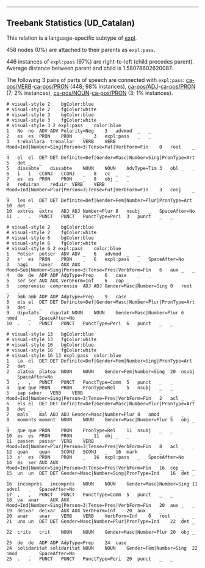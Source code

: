 

--------------------------------------------------------------------------------

## Treebank Statistics (UD_Catalan)

This relation is a language-specific subtype of [expl]().

458 nodes (0%) are attached to their parents as `expl:pass`.

446 instances of `expl:pass` (97%) are right-to-left (child precedes parent).
Average distance between parent and child is 1.58078602620087.

The following 3 pairs of parts of speech are connected with `expl:pass`: [ca-pos/VERB]()-[ca-pos/PRON]() (448; 98% instances), [ca-pos/ADJ]()-[ca-pos/PRON]() (7; 2% instances), [ca-pos/NOUN]()-[ca-pos/PRON]() (3; 1% instances).


~~~ conllu
# visual-style 2	bgColor:blue
# visual-style 2	fgColor:white
# visual-style 3	bgColor:blue
# visual-style 3	fgColor:white
# visual-style 3 2 expl:pass	color:blue
1	No	no	ADV	ADV	Polarity=Neg	3	advmod	_	_
2	es	es	PRON	PRON	_	3	expl:pass	_	_
3	treballarà	treballar	VERB	VERB	Mood=Ind|Number=Sing|Person=3|Tense=Fut|VerbForm=Fin	0	root	_	_
4	el	el	DET	DET	Definite=Def|Gender=Masc|Number=Sing|PronType=Art	5	det	_	_
5	dissabte	dissabte	NOUN	NOUN	AdvType=Tim	3	obl	_	_
6	i	i	CCONJ	CCONJ	_	8	cc	_	_
7	es	es	PRON	PRON	_	8	obj	_	_
8	reduiran	reduir	VERB	VERB	Mood=Ind|Number=Plur|Person=3|Tense=Fut|VerbForm=Fin	3	conj	_	_
9	les	el	DET	DET	Definite=Def|Gender=Fem|Number=Plur|PronType=Art	10	det	_	_
10	extres	extra	ADJ	ADJ	Number=Plur	8	nsubj	_	SpaceAfter=No
11	.	.	PUNCT	PUNCT	PunctType=Peri	3	punct	_	_

~~~


~~~ conllu
# visual-style 2	bgColor:blue
# visual-style 2	fgColor:white
# visual-style 6	bgColor:blue
# visual-style 6	fgColor:white
# visual-style 6 2 expl:pass	color:blue
1	Potser	potser	ADV	ADV	_	6	advmod	_	_
2	s'	es	PRON	PRON	_	6	expl:pass	_	SpaceAfter=No
3	hagi	haver	AUX	AUX	Mood=Sub|Number=Sing|Person=3|Tense=Pres|VerbForm=Fin	6	aux	_	_
4	de	de	ADP	ADP	AdpType=Prep	6	case	_	_
5	ser	ser	AUX	AUX	VerbForm=Inf	6	cop	_	_
6	comprensiu	comprensiu	ADJ	ADJ	Gender=Masc|Number=Sing	0	root	_	_
7	amb	amb	ADP	ADP	AdpType=Prep	9	case	_	_
8	els	el	DET	DET	Definite=Def|Gender=Masc|Number=Plur|PronType=Art	9	det	_	_
9	diputats	diputat	NOUN	NOUN	Gender=Masc|Number=Plur	6	nmod	_	SpaceAfter=No
10	.	.	PUNCT	PUNCT	PunctType=Peri	6	punct	_	_

~~~


~~~ conllu
# visual-style 13	bgColor:blue
# visual-style 13	fgColor:white
# visual-style 16	bgColor:blue
# visual-style 16	fgColor:white
# visual-style 16 13 expl:pass	color:blue
1	La	el	DET	DET	Definite=Def|Gender=Fem|Number=Sing|PronType=Art	2	det	_	_
2	platea	platea	NOUN	NOUN	Gender=Fem|Number=Sing	20	nsubj	_	SpaceAfter=No
3	,	,	PUNCT	PUNCT	PunctType=Comm	5	punct	_	_
4	que	que	PRON	PRON	PronType=Rel	5	nsubj	_	_
5	sap	saber	VERB	VERB	Mood=Ind|Number=Sing|Person=3|Tense=Pres|VerbForm=Fin	2	acl	_	_
6	els	el	DET	DET	Definite=Def|Gender=Masc|Number=Plur|PronType=Art	8	det	_	_
7	mals	mal	ADJ	ADJ	Gender=Masc|Number=Plur	8	amod	_	_
8	moments	moment	NOUN	NOUN	Gender=Masc|Number=Plur	5	obj	_	_
9	que	que	PRON	PRON	PronType=Rel	11	nsubj	_	_
10	es	es	PRON	PRON	_	11	obj	_	_
11	passen	passar	VERB	VERB	Mood=Ind|Number=Plur|Person=3|Tense=Pres|VerbForm=Fin	8	acl	_	_
12	quan	quan	SCONJ	SCONJ	_	16	mark	_	_
13	s'	es	PRON	PRON	_	16	expl:pass	_	SpaceAfter=No
14	és	ser	AUX	AUX	Mood=Ind|Number=Sing|Person=3|Tense=Pres|VerbForm=Fin	16	cop	_	_
15	un	un	DET	DET	Gender=Masc|Number=Sing|PronType=Ind	16	det	_	_
16	incomprès	incomprès	NOUN	NOUN	Gender=Masc|Number=Sing	11	advcl	_	SpaceAfter=No
17	,	,	PUNCT	PUNCT	PunctType=Comm	5	punct	_	_
18	va	anar	AUX	AUX	Mood=Ind|Number=Sing|Person=3|Tense=Pres|VerbForm=Fin	20	aux	_	_
19	deixar	deixar	AUX	AUX	VerbForm=Inf	20	aux	_	_
20	anar	anar	VERB	VERB	VerbForm=Inf	0	root	_	_
21	uns	un	DET	DET	Gender=Masc|Number=Plur|PronType=Ind	22	det	_	_
22	crits	crit	NOUN	NOUN	Gender=Masc|Number=Plur	20	obj	_	_
23	de	de	ADP	ADP	AdpType=Prep	24	case	_	_
24	solidaritat	solidaritat	NOUN	NOUN	Gender=Fem|Number=Sing	22	nmod	_	SpaceAfter=No
25	.	.	PUNCT	PUNCT	PunctType=Peri	20	punct	_	_

~~~


